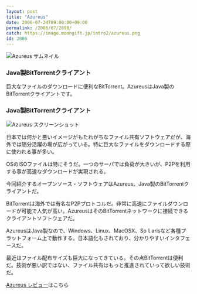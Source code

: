 ```yaml
---
layout: post
title: "Azureus"
date: 2006-07-24T09:00:00+09:00
permalink: /2006/07/2098/
catch: https://image.moongift.jp/intro2/azureus.png
id: 2086
---
```

 ![Azureus サムネイル](https://image.moongift.jp/intro2/azureus.t.png "Azureus サムネイル")
  

### Java製BitTorrentクライアント
  
巨大なファイルのダウンロードに便利なBitTorrent。AzureusはJava製のBitTorrentクライアントです。  
<!--more-->  

### Java製BitTorrentクライアント
  

![Azureus スクリーンショット](https://image.moongift.jp/intro2/azureus.png "Azureus スクリーンショット")

  

日本では何かと悪いイメージがもたれがちなファイル共有ソフトウェアだが、海外では随分活躍の場が広がっている。特に巨大なファイルをダウンロードする際に使われる事が多い。

  

OSのISOファイルは特にそうだ。一つのサーバでは負荷が大きいが、P2Pを利用する事が高速なダウンロードが実現される。

  

今回紹介するオープンソース・ソフトウェアはAzureus、Java製のBitTorrentクライアントだ。

  

BitTorrentは海外では有名なP2Pプロトコルだ。非常に高速にファイルダウンロードが可能で人気が高い。AzureusはそのBitTorrentネットワークに接続できるクライアントソフトウェアだ。

  

AzureusはJava製なので、Windows、Linux、MacOSX、Soｌarisなど各種プラットフォーム上で動作する。日本語化もされており、分かりやすいインタフェースだ。

  

最近はファイル配布サイズも巨大になってきている。その点BitTorrentは便利だ。技術が悪い訳ではない、ファイル共有はもっと推進されていって欲しい技術だ。

  

[Azureus レビュー](http://oss.moongift.jp/review/i-2100.html)はこちら

